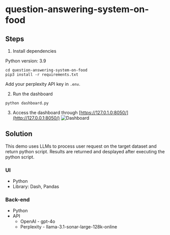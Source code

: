 # question-answering-system-on-food

## Steps
1. Install dependencies

Python version: 3.9

```shell
cd question-answering-system-on-food
pip3 install -r requirements.txt
```

Add your perplexity API key in `.env`.

2. Run the dashboard

```python dashboard.py```

3. Access the dashboard through [https://127.0.1.0:8050/](http://127.0.0.1:8050/)
![Dashboard](img/ui.png)

## Solution
This demo uses LLMs to process user request on the target dataset and return python script.
Results are returned and desplayed after executing the python script. 

### UI
- Python
- Library: Dash, Pandas
### Back-end
- Python
- API
   * OpenAI - gpt-4o
   * Perplexity - llama-3.1-sonar-large-128k-online
